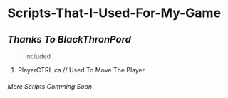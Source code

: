 # Scripts-That-I-Used-For-My-Game
## *Thanks To BlackThronPord*

> Included
 1. PlayerCTRL.cs // Used To Move The Player

###### More Scripts Comming Soon
